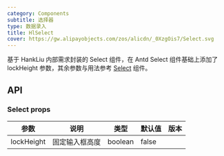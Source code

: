 ```yaml
---
category: Components
subtitle: 选择器
type: 数据录入
title: HlSelect
cover: https://gw.alipayobjects.com/zos/alicdn/_0XzgOis7/Select.svg
---
```

基于 HankLiu 内部需求封装的 Select 组件，在 Antd Select 组件基础上添加了 lockHeight 参数，其余参数与用法参考 [Select](/components/select/) 组件。

## API

### Select props

| 参数 | 说明      | 类型 | 默认值 | 版本 |
| --- |---------| --- | --- | --- |
| lockHeight | 固定输入框高度 | boolean | false |  |
